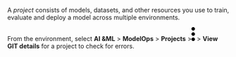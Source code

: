 A *project* consists of models, datasets, and other resources you use to train, evaluate and deploy a model across multiple environments.

From the environment, select **AI &ML** > **ModelOps** > **Projects** >![kebab menu](Images/zsz1597101912145.svg) > **View GIT details** for a project to check for errors.

